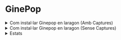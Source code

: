 # GinePop

<details>
<summary>Com instal·lar Ginepop en laragon (Amb Captures)</summary>
<br>

### Iniciem el laragon

![image](https://user-images.githubusercontent.com/78435604/170719000-eec4b633-7c5c-45d4-8e67-ea1f8aced565.png)

### Creem un nou projecte de laravel

![image](https://user-images.githubusercontent.com/78435604/170718922-853feff7-9c01-4c42-b4f6-fb4b752a3ff7.png)<br>

### Posem nom al nostre projecte `Ginepop`

![image](https://user-images.githubusercontent.com/78435604/170719516-3b3b57bd-6a1d-4905-91c1-845a76c60d8e.png)

- ## Visual studio Terminal

### Inicialitzem el directori
> `git init`

![image](https://user-images.githubusercontent.com/78435604/170727275-85f85f9e-c844-439b-b058-23831ca65653.png)

### Conectem el directori amb el repositori
> `git remote add origin https://github.com/paurigine/GinePop.git`

![image](https://user-images.githubusercontent.com/78435604/170727218-15fbd1d2-3ad2-4da2-823a-804dc671c1f4.png)

### Descarreguem el repositori
> `git fetch --all`

![image](https://user-images.githubusercontent.com/78435604/170726950-07b57bf2-a1a4-4e50-823d-5c4a34a20a77.png)

### Actualitzem el directori
> `git reset --hard origin/main`

![image](https://user-images.githubusercontent.com/78435604/170727078-bdbd2ba6-3173-4339-b919-19ea840f34d5.png)

- ## Laragon Terminal

### Instalem les dependencies
> `npm install`

![image](https://user-images.githubusercontent.com/78435604/170722251-b591a439-b8c0-47cf-ab3b-ea71cdbc07b7.png)

### Instalem una dependencia extra
>`composer require laravel/fortify`

![image](https://user-images.githubusercontent.com/78435604/170725420-44a12691-f4c2-44a2-9eac-c6cc2dcf7e1d.png)

### Canviar fitxer `.env`
> `ginepop`

![image](https://user-images.githubusercontent.com/78435604/170723023-b981b0f6-e26a-4055-9d12-0472b58fff26.png)

### Creem la BBDD
> `php artisan migrate`

![image](https://user-images.githubusercontent.com/78435604/170723145-90037fee-0144-419c-a376-6aba3865bbdd.png)

### Obrim el navegador i busquem
> `http://ginepop.test/`

</details>

<details>
<summary>Com instal·lar Ginepop en laragon (Sense Captures)</summary>
<br>
    
### Iniciem el laragon

### Creem un nou projecte de laravel

### Posem nom al nostre projecte `Ginepop`

- ## Visual studio Terminal

### Inicialitzem el directori
> `git init`

### Conectem el directori amb el repositori
> `git remote add origin https://github.com/paurigine/GinePop.git`

### Descarreguem el repositori
> `git fetch --all`

### Actualitzem el directori
> `git reset --hard origin/main`

- ## Laragon Terminal

### Instalem les dependencies
> `npm install`

### Instalem una dependencia extra
>`composer require laravel/fortify`

### Canviar fitxer `.env`
> `ginepop`

### Creem la BBDD
> `php artisan migrate`

### Obrim el navegador i busquem
> `http://ginepop.test/`
    
</details>

<details>
<summary>Estats</summary>
<br>
| **users** | **state** |  | **items** | **state** |  | **category** | **state** |
|---|---|---|---|---|---|---|---|
| 0 | normal |  | 0 | normal |  | 0 | active |
| 1 | timeout |  | 1 | sold |  | 1 | disabled |
| 2 | banned |  | 2 | disabled |  |  |  |
| 3 | admin |  | 3 | expired |  |  |  |
</details>

